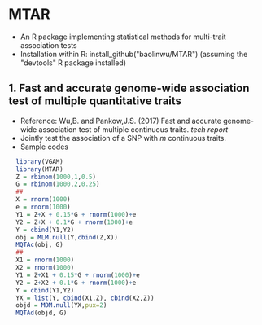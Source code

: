 # MTAR
  - An R package implementing statistical methods for multi-trait association tests
  - Installation within R: install_github("baolinwu/MTAR")  (assuming the "devtools" R package installed)

## 1. Fast and accurate genome-wide association test of multiple quantitative traits
  - Reference:  Wu,B. and Pankow,J.S. (2017) Fast and accurate
    genome-wide association test of multiple continuous traits. *tech report*
  - Jointly test the association of a SNP with *m* continuous traits.
  - Sample codes
```r
  library(VGAM)
  library(MTAR)
  Z = rbinom(1000,1,0.5)
  G = rbinom(1000,2,0.25)
  ##
  X = rnorm(1000)
  e = rnorm(1000)
  Y1 = Z+X + 0.15*G + rnorm(1000)+e
  Y2 = Z+X + 0.1*G + rnorm(1000)+e
  Y = cbind(Y1,Y2)
  obj = MLM.null(Y,cbind(Z,X))
  MQTAc(obj, G)
  ##
  X1 = rnorm(1000)
  X2 = rnorm(1000)
  Y1 = Z+X1 + 0.15*G + rnorm(1000)+e
  Y2 = Z+X2 + 0.1*G + rnorm(1000)+e
  Y = cbind(Y1,Y2)
  YX = list(Y, cbind(X1,Z), cbind(X2,Z))
  objd = MDM.null(YX,pux=2)
  MQTAd(objd, G)
```
